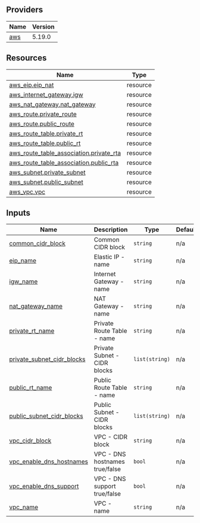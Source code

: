 <!-- BEGIN_TF_DOCS -->


## Providers

| Name | Version |
|------|---------|
| <a name="provider_aws"></a> [aws](#provider\_aws) | 5.19.0 |

## Resources

| Name | Type |
|------|------|
| [aws_eip.eip_nat](https://registry.terraform.io/providers/hashicorp/aws/latest/docs/resources/eip) | resource |
| [aws_internet_gateway.igw](https://registry.terraform.io/providers/hashicorp/aws/latest/docs/resources/internet_gateway) | resource |
| [aws_nat_gateway.nat_gateway](https://registry.terraform.io/providers/hashicorp/aws/latest/docs/resources/nat_gateway) | resource |
| [aws_route.private_route](https://registry.terraform.io/providers/hashicorp/aws/latest/docs/resources/route) | resource |
| [aws_route.public_route](https://registry.terraform.io/providers/hashicorp/aws/latest/docs/resources/route) | resource |
| [aws_route_table.private_rt](https://registry.terraform.io/providers/hashicorp/aws/latest/docs/resources/route_table) | resource |
| [aws_route_table.public_rt](https://registry.terraform.io/providers/hashicorp/aws/latest/docs/resources/route_table) | resource |
| [aws_route_table_association.private_rta](https://registry.terraform.io/providers/hashicorp/aws/latest/docs/resources/route_table_association) | resource |
| [aws_route_table_association.public_rta](https://registry.terraform.io/providers/hashicorp/aws/latest/docs/resources/route_table_association) | resource |
| [aws_subnet.private_subnet](https://registry.terraform.io/providers/hashicorp/aws/latest/docs/resources/subnet) | resource |
| [aws_subnet.public_subnet](https://registry.terraform.io/providers/hashicorp/aws/latest/docs/resources/subnet) | resource |
| [aws_vpc.vpc](https://registry.terraform.io/providers/hashicorp/aws/latest/docs/resources/vpc) | resource |

## Inputs

| Name | Description | Type | Default | Required |
|------|-------------|------|---------|:--------:|
| <a name="input_common_cidr_block"></a> [common\_cidr\_block](#input\_common\_cidr\_block) | Common CIDR block | `string` | n/a | yes |
| <a name="input_eip_name"></a> [eip\_name](#input\_eip\_name) | Elastic IP - name | `string` | n/a | yes |
| <a name="input_igw_name"></a> [igw\_name](#input\_igw\_name) | Internet Gateway - name | `string` | n/a | yes |
| <a name="input_nat_gateway_name"></a> [nat\_gateway\_name](#input\_nat\_gateway\_name) | NAT Gateway - name | `string` | n/a | yes |
| <a name="input_private_rt_name"></a> [private\_rt\_name](#input\_private\_rt\_name) | Private Route Table - name | `string` | n/a | yes |
| <a name="input_private_subnet_cidr_blocks"></a> [private\_subnet\_cidr\_blocks](#input\_private\_subnet\_cidr\_blocks) | Private Subnet - CIDR blocks | `list(string)` | n/a | yes |
| <a name="input_public_rt_name"></a> [public\_rt\_name](#input\_public\_rt\_name) | Public Route Table - name | `string` | n/a | yes |
| <a name="input_public_subnet_cidr_blocks"></a> [public\_subnet\_cidr\_blocks](#input\_public\_subnet\_cidr\_blocks) | Public Subnet - CIDR blocks | `list(string)` | n/a | yes |
| <a name="input_vpc_cidr_block"></a> [vpc\_cidr\_block](#input\_vpc\_cidr\_block) | VPC - CIDR block | `string` | n/a | yes |
| <a name="input_vpc_enable_dns_hostnames"></a> [vpc\_enable\_dns\_hostnames](#input\_vpc\_enable\_dns\_hostnames) | VPC - DNS hostnames true/false | `bool` | n/a | yes |
| <a name="input_vpc_enable_dns_support"></a> [vpc\_enable\_dns\_support](#input\_vpc\_enable\_dns\_support) | VPC - DNS support true/false | `bool` | n/a | yes |
| <a name="input_vpc_name"></a> [vpc\_name](#input\_vpc\_name) | VPC - name | `string` | n/a | yes |
<!-- END_TF_DOCS -->
